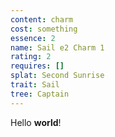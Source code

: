 ```yaml
---
content: charm
cost: something
essence: 2
name: Sail e2 Charm 1
rating: 2
requires: []
splat: Second Sunrise
trait: Sail
tree: Captain
---
```


Hello **world**!
